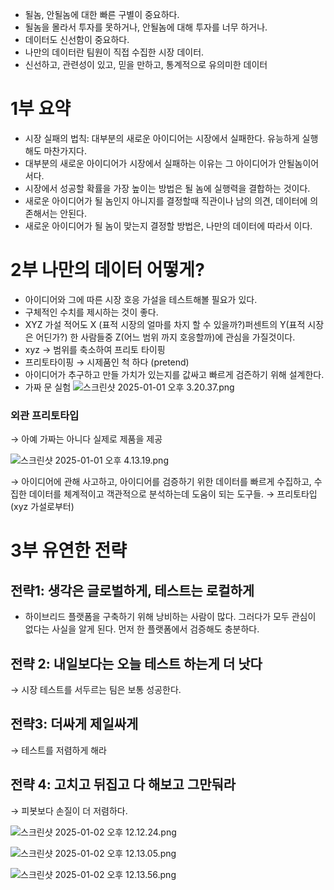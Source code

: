 - 될놈, 안될놈에 대한 빠른 구별이 중요하다.
- 될놈을 몰라서 투자를 못하거나, 안될놈에 대해 투자를 너무 하거나.
- 데이터도 신선함이 중요하다.
- 나만의 데이터란 팀원이 직접 수집한 시장 데이터.
- 신선하고, 관련성이 있고, 믿을 만하고, 통계적으로 유의미한 데이터

# 1부 요약

- 시장 실패의 법칙: 대부분의 새로운 아이디어는 시장에서 실패한다. 유능하게 실행해도 마찬가지다.
- 대부분의 새로운 아이디어가 시장에서 실패하는 이유는 그 아이디어가 안될놈이어서다.
- 시장에서 성공할 확률을 가장 높이는 방법은 될 놈에 실행력을 결합하는 것이다.
- 새로운 아이디어가 될 놈인지 아니지를 결정할때 직관이나 남의 의견, 데이터에 의존해서는 안된다.
- 새로운 아이디어가 될 놈이 맞는지 결정할 방법은, 나만의 데이터에 따라서 이다.

# 2부 나만의 데이터 어떻게?

- 아이디어와 그에 따른 시장 호응 가설을 테스트해볼 필요가 있다.
- 구체적인 수치를 제시하는 것이 좋다.
- XYZ 가설
  적어도 X (표적 시장의 얼마를 차지 할 수 있을까?)퍼센트의 Y(표적 시장은 어딘가?) 한 사람들중 Z(어느 범위 까지 호응할까)에 관심을 가질것이다.
- xyz → 범위를 축소하여 프리토 타이핑
- 프리토타이핑 → 시제품인 척 하다 (pretend)
- 아이디어가 추구하고 만들 가치가 있는지를 값싸고 빠르게 검즌하기 위해 설계한다.
- 가짜 문 실험
  ![스크린샷 2025-01-01 오후 3.20.37.png](https://prod-files-secure.s3.us-west-2.amazonaws.com/2a65dd92-1694-460a-a843-42f41adf38d8/d0b35e3a-5506-433e-9b4f-aed88b211456/%E1%84%89%E1%85%B3%E1%84%8F%E1%85%B3%E1%84%85%E1%85%B5%E1%86%AB%E1%84%89%E1%85%A3%E1%86%BA_2025-01-01_%E1%84%8B%E1%85%A9%E1%84%92%E1%85%AE_3.20.37.png)

### 외관 프리토타입

→ 아예 가짜는 아니다 실제로 제품을 제공

![스크린샷 2025-01-01 오후 4.13.19.png](https://prod-files-secure.s3.us-west-2.amazonaws.com/2a65dd92-1694-460a-a843-42f41adf38d8/c8f2cc42-55e9-4c35-8b14-f7a5f55053ad/%E1%84%89%E1%85%B3%E1%84%8F%E1%85%B3%E1%84%85%E1%85%B5%E1%86%AB%E1%84%89%E1%85%A3%E1%86%BA_2025-01-01_%E1%84%8B%E1%85%A9%E1%84%92%E1%85%AE_4.13.19.png)

→ 아이디어에 관해 사고하고, 아이디어를 검증하기 위한 데이터를 빠르게 수집하고, 수집한 데이터를 체계적이고 객관적으로 분석하는데 도움이 되는 도구들. → 프리토타입 (xyz 가설로부터)

# 3부 유연한 전략

## 전략1: 생각은 글로벌하게, 테스트는 로컬하게

- 하이브리드 플랫폼을 구축하기 위해 낭비하는 사람이 많다. 그러다가 모두 관심이 없다는 사실을 알게 된다. 먼저 한 플랫폼에서 검증해도 충분하다.

## 전략 2: 내일보다는 오늘 테스트 하는게 더 낫다

→ 시장 테스트를 서두르는 팀은 보통 성공한다.

## 전략3: 더싸게 제일싸게

→ 테스트를 저렴하게 해라

## 전략 4: 고치고 뒤집고 다 해보고 그만둬라

→ 피봇보다 손질이 더 저렴하다.

![스크린샷 2025-01-02 오후 12.12.24.png](https://prod-files-secure.s3.us-west-2.amazonaws.com/2a65dd92-1694-460a-a843-42f41adf38d8/4253a135-909a-40f9-ab8c-490c4a7e7915/%E1%84%89%E1%85%B3%E1%84%8F%E1%85%B3%E1%84%85%E1%85%B5%E1%86%AB%E1%84%89%E1%85%A3%E1%86%BA_2025-01-02_%E1%84%8B%E1%85%A9%E1%84%92%E1%85%AE_12.12.24.png)

![스크린샷 2025-01-02 오후 12.13.05.png](https://prod-files-secure.s3.us-west-2.amazonaws.com/2a65dd92-1694-460a-a843-42f41adf38d8/ada99a75-73a4-47ab-b312-63c3f412afa9/%E1%84%89%E1%85%B3%E1%84%8F%E1%85%B3%E1%84%85%E1%85%B5%E1%86%AB%E1%84%89%E1%85%A3%E1%86%BA_2025-01-02_%E1%84%8B%E1%85%A9%E1%84%92%E1%85%AE_12.13.05.png)

![스크린샷 2025-01-02 오후 12.13.56.png](https://prod-files-secure.s3.us-west-2.amazonaws.com/2a65dd92-1694-460a-a843-42f41adf38d8/d8e72f0d-1767-4bd4-8068-a9ed220d17db/%E1%84%89%E1%85%B3%E1%84%8F%E1%85%B3%E1%84%85%E1%85%B5%E1%86%AB%E1%84%89%E1%85%A3%E1%86%BA_2025-01-02_%E1%84%8B%E1%85%A9%E1%84%92%E1%85%AE_12.13.56.png)
